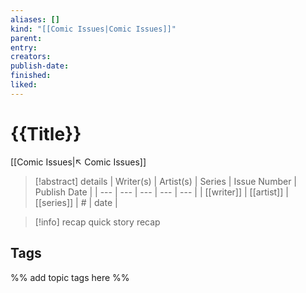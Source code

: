 ```yaml
---
aliases: []
kind: "[[Comic Issues|Comic Issues]]"
parent:
entry:
creators:
publish-date:
finished:
liked:
---
```

# {{Title}}
[[Comic Issues|↖ Comic Issues]]

> [!abstract] details
> | Writer(s) | Artist(s) | Series | Issue Number | Publish Date |
> | --- | --- | --- | --- | --- |
> |  [[writer]]  |  [[artist]]  |  [[series]]  |  #  | date |

> [!info] recap
> quick story recap

## Tags
%% add topic tags here %%
